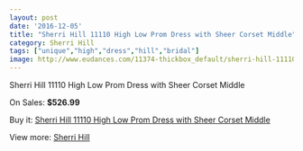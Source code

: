 ```yaml
---
layout: post
date: '2016-12-05'
title: "Sherri Hill 11110 High Low Prom Dress with Sheer Corset Middle"
category: Sherri Hill
tags: ["unique","high","dress","hill","bridal"]
image: http://www.eudances.com/11374-thickbox_default/sherri-hill-11110-high-low-prom-dress-with-sheer-corset-middle.jpg
---
```

Sherri Hill 11110 High Low Prom Dress with Sheer Corset Middle

On Sales: **$526.99**
<a href="https://www.eudances.com/en/sherri-hill/3617-sherri-hill-11110-high-low-prom-dress-with-sheer-corset-middle.html"><amp-img layout="responsive" width="600" height="600" src="//www.eudances.com/11374-thickbox_default/sherri-hill-11110-high-low-prom-dress-with-sheer-corset-middle.jpg" alt="Sherri Hill 11110 High Low Prom Dress with Sheer Corset Middle 0" /></a>

Buy it: [Sherri Hill 11110 High Low Prom Dress with Sheer Corset Middle](https://www.eudances.com/en/sherri-hill/3617-sherri-hill-11110-high-low-prom-dress-with-sheer-corset-middle.html "Sherri Hill 11110 High Low Prom Dress with Sheer Corset Middle")

View more: [Sherri Hill](https://www.eudances.com/en/80-Sherri-Hill "Sherri Hill")